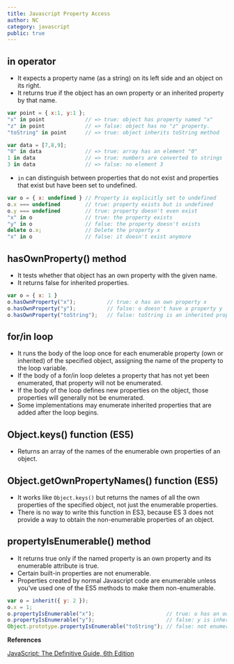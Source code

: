 ```yaml
---
title: Javascript Property Access
author: NC
category: javascript
public: true
---
```


## in operator
- It expects a property name (as a string) on its left side and an object on its right.
- It returns true if the object has an own property or an inherited property by that name.

```js
var point = { x:1, y:1 };
"x" in point             // => true: object has property named "x"
"z" in point             // => false: object has no "z" property.
"toString" in point      // => true: object inherits toString method
```

```js
var data = [7,8,9];
"0" in data              // => true: array has an element "0"
1 in data                // => true: numbers are converted to strings
3 in data                // => false: no element 3
```

- `in` can distinguish between properties that do not exist and properties that exist but have been set to undefined.

```js
var o = { x: undefined } // Property is explicitly set to undefined
o.x === undefined        // true: property exists but is undefined
o.y === undefined        // true: property doesn't even exist
"x" in o                 // true: the property exists
"y" in o                 // false: the property doesn't exists
delete o.x;              // Delete the property x
"x" in o                 // false: it doesn't exist anymore
```

## hasOwnProperty() method
- It tests whether that object has an own property with the given name.
- It returns false for inherited properties.

```js
var o = { x: 1 }
o.hasOwnProperty("x");          // true: o has an own property x
o.hasOwnProperty("y");          // false: o doesn't have a property y
o.hasOwnProperty("toString");   // false: toString is an inherited property
```

## for/in loop
- It runs the body of the loop once for each enumerable property (own or inherited) of the specified object, assigning the name of the  property  to  the  loop  variable.
- If the body of a for/in loop deletes a property that has not yet been enumerated, that property will not be enumerated.
- If the body of the loop defines new properties on the object, those properties will generally not be enumerated.
- Some implementations may enumerate inherited properties that are added after the loop begins.

## Object.keys() function (ES5)
- Returns an array of the names of the enumerable own properties of an object.

## Object.getOwnPropertyNames() function (ES5)
- It works like `Object.keys()` but returns the names of all the own properties of the specified object, not just the enumerable properties.
- There is no way to write this function in ES3, because ES 3 does not provide a way to obtain the non-enumerable properties of an object.

## propertyIsEnumerable() method
- It returns true only if the named property is an own property and its enumerable attribute is true.
- Certain built-in properties are not enumerable.
- Properties created by normal Javascript code are enumerable unless you’ve used one of the ES5 methods to make them non-enumerable.

```js
var o = inherit({ y: 2 });
o.x = 1;
o.propertyIsEnumerable("x");                       // true: o has an own enumerable property x
o.propertyIsEnumerable("y");                       // false: y is inherited, not own
Object.prototype.propertyIsEnumerable("toString"); // false: not enumerable
```

**References**

[JavaScript: The Definitive Guide, 6th Edition](http://shop.oreilly.com/product/9780596805531.do)
